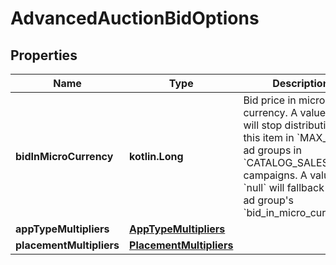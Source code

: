 
# AdvancedAuctionBidOptions

## Properties
| Name | Type | Description | Notes |
| ------------ | ------------- | ------------- | ------------- |
| **bidInMicroCurrency** | **kotlin.Long** | Bid price in micro currency. A value of 0 will stop distribution for this item in &#x60;MAX_BID&#x60; ad groups in &#x60;CATALOG_SALES&#x60; campaigns. A value of &#x60;null&#x60; will fallback to the ad group&#39;s &#x60;bid_in_micro_currency&#x60;. |  [optional] |
| **appTypeMultipliers** | [**AppTypeMultipliers**](AppTypeMultipliers.md) |  |  [optional] |
| **placementMultipliers** | [**PlacementMultipliers**](PlacementMultipliers.md) |  |  [optional] |



